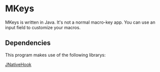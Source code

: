 # MKeys
MKeys is written in Java. It's not a normal macro-key app. You can use an input field to customize your macros.

## Dependencies
This program makes use of the following librarys:

[JNativeHook](https://github.com/kwhat/jnativehook)
